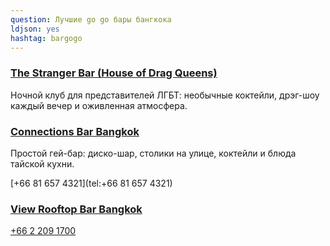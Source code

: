 ```yaml
---
question: Лучшие go go бары бангкока
ldjson: yes
hashtag: bargogo
---
```


### [The Stranger Bar (House of Drag Queens)](https://maps.app.goo.gl/w7jGYgTi1x81TqGY7)

Ночной клуб для представителей ЛГБТ: необычные коктейли, дрэг-шоу каждый вечер и оживленная атмосфера.


### [Connections Bar Bangkok](https://maps.app.goo.gl/BXnophQrBTTjLpis8)

Простой гей-бар: диско-шар, столики на улице, коктейли и блюда тайской кухни.

[+66 81 657 4321](tel:+66 81 657 4321)

### [View Rooftop Bar Bangkok](https://maps.app.goo.gl/GgePQe9i22mm6vDe9)

[+66 2 209 1700](tel:+6622091700)
